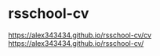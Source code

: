 # rsschool-cv

https://alex343434.github.io/rsschool-cv/cv
https://alex343434.github.io/rsschool-cv/
